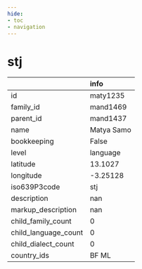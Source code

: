 ```yaml
---
hide:
- toc
- navigation
---
```

# stj
|                      | info       |
|:---------------------|:-----------|
| id                   | maty1235   |
| family_id            | mand1469   |
| parent_id            | mand1437   |
| name                 | Matya Samo |
| bookkeeping          | False      |
| level                | language   |
| latitude             | 13.1027    |
| longitude            | -3.25128   |
| iso639P3code         | stj        |
| description          | nan        |
| markup_description   | nan        |
| child_family_count   | 0          |
| child_language_count | 0          |
| child_dialect_count  | 0          |
| country_ids          | BF ML      |